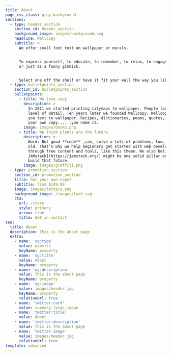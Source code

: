 ```yaml
---
title: About
page_css_class: gray-background
sections:
  - type: header_section
    section_id: header_section
    background_image: images/background.svg
    headline: Wallcopy
    subtitle: >
      We offer small font text on wallpaper or murals.


      To express yourself, to educate, to remember, to relax, to engage vistors
      or just as a funny gimmick.


      Select one off the shelf or have it fit your wall the way you like it.
  - type: bulletpoints_section
    section_id: bulletpoints_section
    bulletpoints:
      - title: We love copy
        description: >
          In 2011 we started printing citymaps to wallpaper. People loved the
          level of detail. Ten years later we founded Wallcopy. Wallcopy brings
          you text to wallpaper. Recipes, dictionaries, poems, quotes, lyrics or
          your own copy......you name it. 
        image: images/books.png
      - title: We think plants are the future
        description: >-
          Word. But good **code** _can_ solve a lots of problems, too. New _and_
          old. That’s why we help beginners get started with web development
          through free content and tools, like this theme. We also believe [the
          JAMstack](https://jamstack.org/) might be one solid pillar on which we
          build that future.
        image: images/graffiti.png
  - type: promotion_section
    section_id: promotion_section
    title: Got your own copy?
    subtitle: from $149.99
    image: images/letters.png
    background_image: /images/leaf.svg
    cta:
      url: /store
      style: primary
      arrow: true
      title: Get in contact
seo:
  title: About
  description: This is the about page
  extra:
    - name: 'og:type'
      value: website
      keyName: property
    - name: 'og:title'
      value: About
      keyName: property
    - name: 'og:description'
      value: This is the about page
      keyName: property
    - name: 'og:image'
      value: images/header.jpg
      keyName: property
      relativeUrl: true
    - name: 'twitter:card'
      value: summary_large_image
    - name: 'twitter:title'
      value: About
    - name: 'twitter:description'
      value: This is the about page
    - name: 'twitter:image'
      value: images/header.jpg
      relativeUrl: true
template: advanced
---
```

